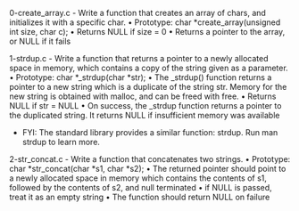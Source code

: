 0-create_array.c - Write a function that creates an array of chars, and initializes it with a specific char.
      • Prototype: char *create_array(unsigned int size, char c);
      • Returns NULL if size = 0
      • Returns a pointer to the array, or NULL if it fails

1-strdup.c - Write a function that returns a pointer to a newly allocated space in memory, which contains a copy of the string given as a parameter.
      • Prototype: char *_strdup(char *str);
      • The _strdup() function returns a pointer to a new string which is a duplicate of the string str. Memory for the new string is obtained with malloc, and can be freed with free.
      • Returns NULL if str = NULL
      • On success, the _strdup function returns a pointer to the duplicated string. It returns NULL if insufficient memory was available
- FYI: The standard library provides a similar function: strdup. Run man strdup to learn more.

2-str_concat.c - Write a function that concatenates two strings.
      • Prototype: char *str_concat(char *s1, char *s2);
      • The returned pointer should point to a newly allocated space in memory which contains the contents of s1, followed by the contents of s2, and null terminated
      • if NULL is passed, treat it as an empty string
      • The function should return NULL on failure